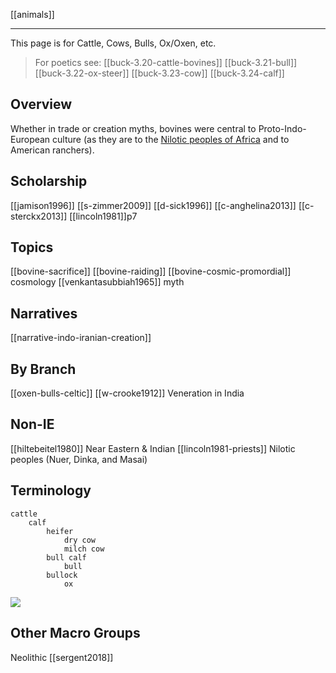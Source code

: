 [[animals]]

---

This page is for Cattle, Cows, Bulls, Ox/Oxen, etc.

> For poetics see:
[[buck-3.20-cattle-bovines]]
[[buck-3.21-bull]]
[[buck-3.22-ox-steer]]
[[buck-3.23-cow]]
[[buck-3.24-calf]]

## Overview

Whether in trade or creation myths, bovines were central to Proto-Indo-European culture (as they are to the [Nilotic peoples of Africa](lincoln1981-priests.md) and to American ranchers).

## Scholarship
[[jamison1996]]
[[s-zimmer2009]]
[[d-sick1996]]
[[c-anghelina2013]]
[[c-sterckx2013]]
[[lincoln1981]]p7


## Topics
[[bovine-sacrifice]]
[[bovine-raiding]]
[[bovine-cosmic-promordial]] cosmology 
[[venkantasubbiah1965]] myth

## Narratives
[[narrative-indo-iranian-creation]]

## By Branch
[[oxen-bulls-celtic]]
[[w-crooke1912]] Veneration in India

## Non-IE
[[hiltebeitel1980]] Near Eastern & Indian
[[lincoln1981-priests]] Nilotic peoples (Nuer, Dinka, and Masai)

## Terminology
```
cattle
	calf
		heifer
			dry cow
			milch cow
		bull calf
			bull
		bullock
			ox
```
![](a/098624.jpg)


## Other Macro Groups
Neolithic [[sergent2018]]